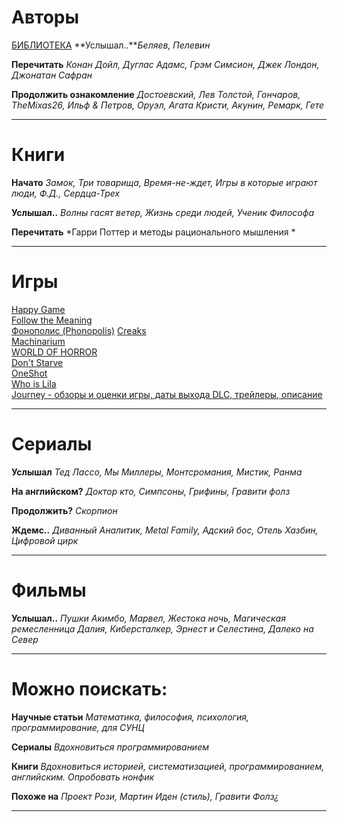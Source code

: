 # Авторы
[БИБЛИОТЕКА](https://openlibrary.org)
**Услышал..***Беляев, Пелевин*

**Перечитать** *Конан Дойл, Дуглас Адамс, Грэм Симсион, Джек Лондон, Джонатан Сафран*

**Продолжить ознакомление** *Достоевский, Лев Толстой, Гончаров, TheMixas26, Ильф & Петров, Оруэл, Агата Кристи, Акунин, Ремарк, Гете*

---
# Книги
**Начато**
*Замок, Три товарища, Время-не-ждет, Игры в которые играют люди, Ф.Д., Сердца-Трех*

**Услышал..**
*Волны гасят ветер, Жизнь среди людей, Ученик Философа*

**Перечитать**
*Гарри Поттер и методы рационального мышления *

---
# Игры
[Happy Game](https://store.steampowered.com/app/1206060/Happy_Game/)  
[Follow the Meaning](https://store.steampowered.com/app/2720280/Follow_the_meaning/)  
[Фонополис (Phonopolis)](https://store.steampowered.com/app/1206070/Phonopolis/) 
[Creaks](https://store.steampowered.com/app/956030/Creaks/)  
[Machinarium](https://store.steampowered.com/app/40700/Machinarium/)  
[WORLD OF HORROR](https://store.steampowered.com/app/913740/WORLD_OF_HORROR/)  
[Don't Starve](https://store.steampowered.com/app/219740/Dont_Starve/)  
[OneShot](https://store.steampowered.com/app/420530/OneShot/)  
[Who is Lila](https://store.steampowered.com/app/1083830/Who_is_Lila/)  
[Journey - обзоры и оценки игры, даты выхода DLC, трейлеры, описание](https://www.igromania.ru/game/9888/Journey.html)

---
# Сериалы
**Услышал** *Тед Лассо, Мы Миллеры, Монтсромания, Мистик, Ранма*

**На английском?** *Доктор кто, Симпсоны, Грифины, Гравити фолз*

**Продолжить?** *Скорпион*

**Ждемс..** *Диванный Аналитик, Metal Family, Адский бос, Отель Хазбин, Цифровой цирк*

---
# Фильмы
**Услышал..**
*Пушки Акимбо, Марвел, Жестока ночь, Магическая ремесленница Далия, Киберсталкер, Эрнест и Селестина, Далеко на Север*

---
# Можно поискать:
**Научные статьи**
*Математика, философия, психология, программирование, для СУНЦ*


**Сериалы**
*Вдохновиться программированием*


**Книги**
*Вдохновиться историей, систематизацией, программированием, английским.*
*Опробовать нонфик*

**Похоже на**
*Проект Рози, Мартин Иден (стиль), Гравити Фолз¿*

---
